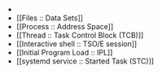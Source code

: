 -
- [[Files :: Data Sets]]
- [[Process :: Address Space]]
- [[Thread :: Task Control Block (TCB)]]
- [[Interactive shell :: TSO/E session]]
- [[Initial Program Load :: IPL]]
- [[systemd service :: Started Task (STC)]]